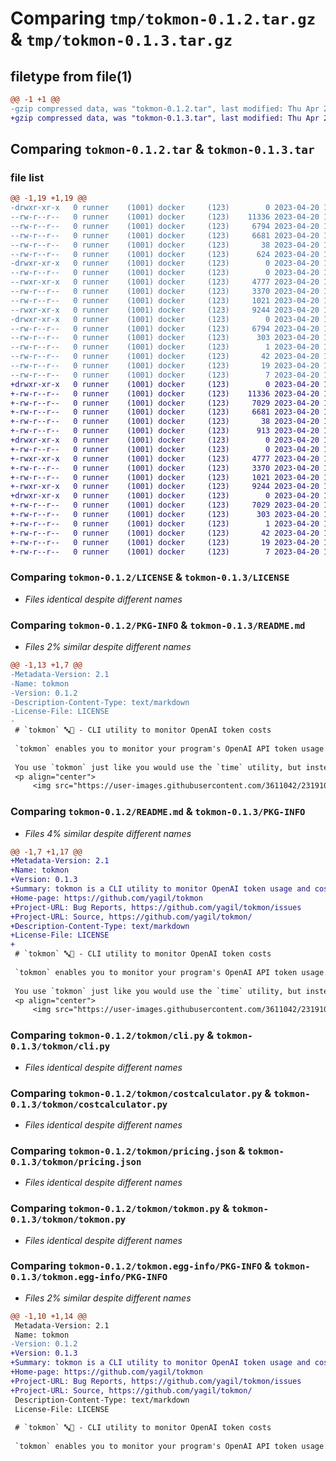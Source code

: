 # Comparing `tmp/tokmon-0.1.2.tar.gz` & `tmp/tokmon-0.1.3.tar.gz`

## filetype from file(1)

```diff
@@ -1 +1 @@
-gzip compressed data, was "tokmon-0.1.2.tar", last modified: Thu Apr 20 15:48:32 2023, max compression
+gzip compressed data, was "tokmon-0.1.3.tar", last modified: Thu Apr 20 16:48:47 2023, max compression
```

## Comparing `tokmon-0.1.2.tar` & `tokmon-0.1.3.tar`

### file list

```diff
@@ -1,19 +1,19 @@
-drwxr-xr-x   0 runner    (1001) docker     (123)        0 2023-04-20 15:48:32.731674 tokmon-0.1.2/
--rw-r--r--   0 runner    (1001) docker     (123)    11336 2023-04-20 15:48:22.000000 tokmon-0.1.2/LICENSE
--rw-r--r--   0 runner    (1001) docker     (123)     6794 2023-04-20 15:48:32.731674 tokmon-0.1.2/PKG-INFO
--rw-r--r--   0 runner    (1001) docker     (123)     6681 2023-04-20 15:48:22.000000 tokmon-0.1.2/README.md
--rw-r--r--   0 runner    (1001) docker     (123)       38 2023-04-20 15:48:32.731674 tokmon-0.1.2/setup.cfg
--rw-r--r--   0 runner    (1001) docker     (123)      624 2023-04-20 15:48:32.000000 tokmon-0.1.2/setup.py
-drwxr-xr-x   0 runner    (1001) docker     (123)        0 2023-04-20 15:48:32.731674 tokmon-0.1.2/tokmon/
--rw-r--r--   0 runner    (1001) docker     (123)        0 2023-04-20 15:48:22.000000 tokmon-0.1.2/tokmon/__init__.py
--rwxr-xr-x   0 runner    (1001) docker     (123)     4777 2023-04-20 15:48:22.000000 tokmon-0.1.2/tokmon/cli.py
--rw-r--r--   0 runner    (1001) docker     (123)     3370 2023-04-20 15:48:22.000000 tokmon-0.1.2/tokmon/costcalculator.py
--rw-r--r--   0 runner    (1001) docker     (123)     1021 2023-04-20 15:48:22.000000 tokmon-0.1.2/tokmon/pricing.json
--rwxr-xr-x   0 runner    (1001) docker     (123)     9244 2023-04-20 15:48:22.000000 tokmon-0.1.2/tokmon/tokmon.py
-drwxr-xr-x   0 runner    (1001) docker     (123)        0 2023-04-20 15:48:32.731674 tokmon-0.1.2/tokmon.egg-info/
--rw-r--r--   0 runner    (1001) docker     (123)     6794 2023-04-20 15:48:32.000000 tokmon-0.1.2/tokmon.egg-info/PKG-INFO
--rw-r--r--   0 runner    (1001) docker     (123)      303 2023-04-20 15:48:32.000000 tokmon-0.1.2/tokmon.egg-info/SOURCES.txt
--rw-r--r--   0 runner    (1001) docker     (123)        1 2023-04-20 15:48:32.000000 tokmon-0.1.2/tokmon.egg-info/dependency_links.txt
--rw-r--r--   0 runner    (1001) docker     (123)       42 2023-04-20 15:48:32.000000 tokmon-0.1.2/tokmon.egg-info/entry_points.txt
--rw-r--r--   0 runner    (1001) docker     (123)       19 2023-04-20 15:48:32.000000 tokmon-0.1.2/tokmon.egg-info/requires.txt
--rw-r--r--   0 runner    (1001) docker     (123)        7 2023-04-20 15:48:32.000000 tokmon-0.1.2/tokmon.egg-info/top_level.txt
+drwxr-xr-x   0 runner    (1001) docker     (123)        0 2023-04-20 16:48:47.124557 tokmon-0.1.3/
+-rw-r--r--   0 runner    (1001) docker     (123)    11336 2023-04-20 16:48:34.000000 tokmon-0.1.3/LICENSE
+-rw-r--r--   0 runner    (1001) docker     (123)     7029 2023-04-20 16:48:47.124557 tokmon-0.1.3/PKG-INFO
+-rw-r--r--   0 runner    (1001) docker     (123)     6681 2023-04-20 16:48:34.000000 tokmon-0.1.3/README.md
+-rw-r--r--   0 runner    (1001) docker     (123)       38 2023-04-20 16:48:47.124557 tokmon-0.1.3/setup.cfg
+-rw-r--r--   0 runner    (1001) docker     (123)      913 2023-04-20 16:48:34.000000 tokmon-0.1.3/setup.py
+drwxr-xr-x   0 runner    (1001) docker     (123)        0 2023-04-20 16:48:47.124557 tokmon-0.1.3/tokmon/
+-rw-r--r--   0 runner    (1001) docker     (123)        0 2023-04-20 16:48:34.000000 tokmon-0.1.3/tokmon/__init__.py
+-rwxr-xr-x   0 runner    (1001) docker     (123)     4777 2023-04-20 16:48:34.000000 tokmon-0.1.3/tokmon/cli.py
+-rw-r--r--   0 runner    (1001) docker     (123)     3370 2023-04-20 16:48:34.000000 tokmon-0.1.3/tokmon/costcalculator.py
+-rw-r--r--   0 runner    (1001) docker     (123)     1021 2023-04-20 16:48:34.000000 tokmon-0.1.3/tokmon/pricing.json
+-rwxr-xr-x   0 runner    (1001) docker     (123)     9244 2023-04-20 16:48:34.000000 tokmon-0.1.3/tokmon/tokmon.py
+drwxr-xr-x   0 runner    (1001) docker     (123)        0 2023-04-20 16:48:47.124557 tokmon-0.1.3/tokmon.egg-info/
+-rw-r--r--   0 runner    (1001) docker     (123)     7029 2023-04-20 16:48:47.000000 tokmon-0.1.3/tokmon.egg-info/PKG-INFO
+-rw-r--r--   0 runner    (1001) docker     (123)      303 2023-04-20 16:48:47.000000 tokmon-0.1.3/tokmon.egg-info/SOURCES.txt
+-rw-r--r--   0 runner    (1001) docker     (123)        1 2023-04-20 16:48:47.000000 tokmon-0.1.3/tokmon.egg-info/dependency_links.txt
+-rw-r--r--   0 runner    (1001) docker     (123)       42 2023-04-20 16:48:47.000000 tokmon-0.1.3/tokmon.egg-info/entry_points.txt
+-rw-r--r--   0 runner    (1001) docker     (123)       19 2023-04-20 16:48:47.000000 tokmon-0.1.3/tokmon.egg-info/requires.txt
+-rw-r--r--   0 runner    (1001) docker     (123)        7 2023-04-20 16:48:47.000000 tokmon-0.1.3/tokmon.egg-info/top_level.txt
```

### Comparing `tokmon-0.1.2/LICENSE` & `tokmon-0.1.3/LICENSE`

 * *Files identical despite different names*

### Comparing `tokmon-0.1.2/PKG-INFO` & `tokmon-0.1.3/README.md`

 * *Files 2% similar despite different names*

```diff
@@ -1,13 +1,7 @@
-Metadata-Version: 2.1
-Name: tokmon
-Version: 0.1.2
-Description-Content-Type: text/markdown
-License-File: LICENSE
-
 # `tokmon` 🔤🧐 - CLI utility to monitor OpenAI token costs
 
 `tokmon` enables you to monitor your program's OpenAI API token usage.
 
 You use `tokmon` just like you would use the `time` utility, but instead of execution time you get token usage and cost.
 <p align="center">
     <img src="https://user-images.githubusercontent.com/3611042/231910274-3872e13f-d9e6-4752-bc89-44e5d334e21f.gif" />
```

### Comparing `tokmon-0.1.2/README.md` & `tokmon-0.1.3/PKG-INFO`

 * *Files 4% similar despite different names*

```diff
@@ -1,7 +1,17 @@
+Metadata-Version: 2.1
+Name: tokmon
+Version: 0.1.3
+Summary: tokmon is a CLI utility to monitor OpenAI token usage and costs
+Home-page: https://github.com/yagil/tokmon
+Project-URL: Bug Reports, https://github.com/yagil/tokmon/issues
+Project-URL: Source, https://github.com/yagil/tokmon/
+Description-Content-Type: text/markdown
+License-File: LICENSE
+
 # `tokmon` 🔤🧐 - CLI utility to monitor OpenAI token costs
 
 `tokmon` enables you to monitor your program's OpenAI API token usage.
 
 You use `tokmon` just like you would use the `time` utility, but instead of execution time you get token usage and cost.
 <p align="center">
     <img src="https://user-images.githubusercontent.com/3611042/231910274-3872e13f-d9e6-4752-bc89-44e5d334e21f.gif" />
```

### Comparing `tokmon-0.1.2/tokmon/cli.py` & `tokmon-0.1.3/tokmon/cli.py`

 * *Files identical despite different names*

### Comparing `tokmon-0.1.2/tokmon/costcalculator.py` & `tokmon-0.1.3/tokmon/costcalculator.py`

 * *Files identical despite different names*

### Comparing `tokmon-0.1.2/tokmon/pricing.json` & `tokmon-0.1.3/tokmon/pricing.json`

 * *Files identical despite different names*

### Comparing `tokmon-0.1.2/tokmon/tokmon.py` & `tokmon-0.1.3/tokmon/tokmon.py`

 * *Files identical despite different names*

### Comparing `tokmon-0.1.2/tokmon.egg-info/PKG-INFO` & `tokmon-0.1.3/tokmon.egg-info/PKG-INFO`

 * *Files 2% similar despite different names*

```diff
@@ -1,10 +1,14 @@
 Metadata-Version: 2.1
 Name: tokmon
-Version: 0.1.2
+Version: 0.1.3
+Summary: tokmon is a CLI utility to monitor OpenAI token usage and costs
+Home-page: https://github.com/yagil/tokmon
+Project-URL: Bug Reports, https://github.com/yagil/tokmon/issues
+Project-URL: Source, https://github.com/yagil/tokmon/
 Description-Content-Type: text/markdown
 License-File: LICENSE
 
 # `tokmon` 🔤🧐 - CLI utility to monitor OpenAI token costs
 
 `tokmon` enables you to monitor your program's OpenAI API token usage.
```

